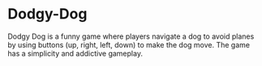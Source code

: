 # Dodgy-Dog
Dodgy Dog is a funny game where players navigate a dog to avoid planes by using buttons (up, right, left, down) to make the dog move. The game has a simplicity and addictive gameplay.

